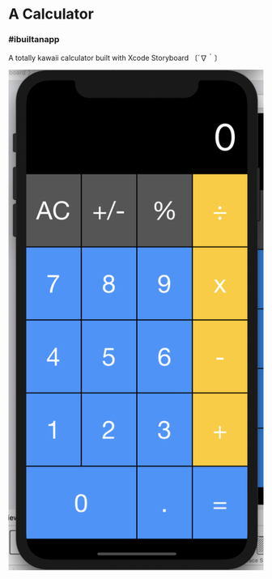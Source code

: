 # A Calculator
### #ibuiltanapp

A totally kawaii calculator built with Xcode Storyboard 〔´∇｀〕

![An image of the totally cool kawaii calculator](https://github.com/aminah-io/calculator/blob/master/calc-image.png)
